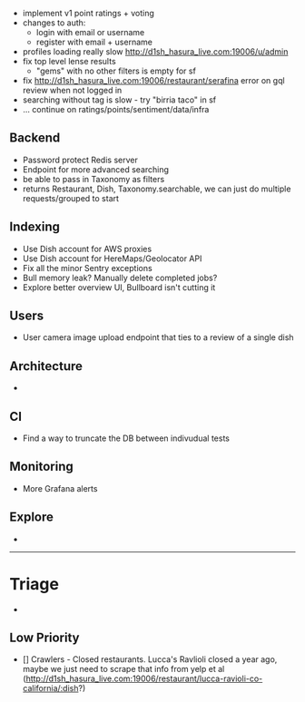 - implement v1 point ratings + voting
- changes to auth:
  - login with email or username
  - register with email + username
- profiles loading really slow http://d1sh_hasura_live.com:19006/u/admin
- fix top level lense results
  - "gems" with no other filters is empty for sf
- fix http://d1sh_hasura_live.com:19006/restaurant/serafina error on gql review when not logged in
- searching without tag is slow - try "birria taco" in sf
- ... continue on ratings/points/sentiment/data/infra

## Backend

- Password protect Redis server
- Endpoint for more advanced searching
- be able to pass in Taxonomy as filters
- returns Restaurant, Dish, Taxonomy.searchable, we can just do multiple requests/grouped to start

## Indexing

- Use Dish account for AWS proxies
- Use Dish account for HereMaps/Geolocator API
- Fix all the minor Sentry exceptions
- Bull memory leak? Manually delete completed jobs?
- Explore better overview UI, Bullboard isn't cutting it

## Users

- User camera image upload endpoint that ties to a review of a single dish

## Architecture
-

## CI

- Find a way to truncate the DB between indivudual tests

## Monitoring

- More Grafana alerts

## Explore
-

---

# Triage
-
## Low Priority

- [] Crawlers - Closed restaurants. Lucca's Ravlioli closed a year ago, maybe we just need to scrape that info from yelp et al (http://d1sh_hasura_live.com:19006/restaurant/lucca-ravioli-co-california/:dish?)
